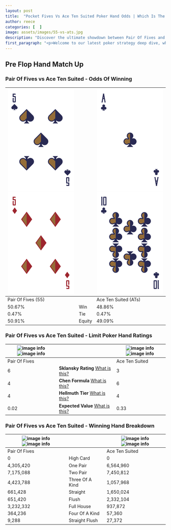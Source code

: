 ```yaml
---
layout: post
title:  "Pocket Fives Vs Ace Ten Suited Poker Hand Odds | Which Is The Better Hand In Poker? A Complete Guide"
author: reece
categories: [  ]
image: assets/images/55-vs-ats.jpg
description: "Discover the ultimate showdown between Pair Of Fives and Ace Ten Suited in poker! Uncover the odds, strategies, and scenarios where one hand triumphs over the other. Get ready to up your poker game with this thrilling analysis."
first_paragraph: "<p>Welcome to our latest poker strategy deep dive, where we're pitting two distinct hands against each other in a high-stakes showdown: Pair Of Fives vs Ace Ten Suited.</p><p>In the dynamic world of poker, every decision counts, and knowing which hand holds the upper hand is key to your success at the table.</p><p>In this article, we'll dissect these two hands, explore the scenarios where one dominates the other, and equip you with the knowledge to make strategic choices that can tip the odds in your favor.</p><p>Get ready to unravel the intriguing dynamics of these poker hands and elevate your game to new heights.</p>"
---
```




[comment]: # (sp0)

## Pre Flop Hand Match Up

<div class="table hand-ratings" markdown="1"> 



### Pair Of Fives vs Ace Ten Suited - Odds Of Winning


    
| ![image info](assets/images/hand1/5.png) ![image info](assets/images/hand1/5o.png) |  | ![image info](assets/images/hand2/a.png) ![image info](assets/images/hand2/t.png) |
| -------- | -------- | -------- |
| Pair Of Fives (55) |  | Ace Ten Suited (ATs) |
| 50.67% | Win | 48.86% |
| 0.47% | Tie | 0.47% |
| 50.91% | Equity | 49.09% |




[comment]: # (sp1)



### Pair Of Fives vs Ace Ten Suited - Limit Poker Hand Ratings


    
| ![image info](https://www.riverpairs.com/assets/images/hand1/5.png) ![image info](https://www.riverpairs.com/assets/images/hand1/5o.png) |  | ![image info](https://www.riverpairs.com/assets/images/hand2/a.png) ![image info](https://www.riverpairs.com/assets/images/hand2/t.png) |
| -------- | -------- | -------- |
| Pair Of Fives |  | Ace Ten Suited |
| 6 | **Sklansky Rating** [What is this?](/sklansky-rating-explained) | 3 |
| 4 | **Chen Formula** [What is this?](/chen-formula-explained) | 6 |
| 4 | **Hellmuth Tier** [What is this?](/Hellmuth-tier-explained) | 4 |
| 0.02 | **Expected Value** [What is this?](/expected-value-explained) | 0.33 |




[comment]: # (sp2)



### Pair Of Fives vs Ace Ten Suited - Winning Hand Breakdown


    
| ![image info](https://www.riverpairs.com/assets/images/hand1/5.png) ![image info](https://www.riverpairs.com/assets/images/hand1/5o.png) |  | ![image info](https://www.riverpairs.com/assets/images/hand2/a.png) ![image info](https://www.riverpairs.com/assets/images/hand2/t.png) |
| -------- | -------- | -------- |
| Pair Of Fives |  | Ace Ten Suited |
| 0 | High Card | 0 |
| 4,305,420 | One Pair | 6,564,960 |
| 7,175,088 | Two Pair | 7,450,812 |
| 4,423,788 | Three Of A Kind | 1,057,968 |
| 661,428 | Straight | 1,650,024 |
| 651,420 | Flush | 2,332,104 |
| 3,232,332 | Full House | 937,872 |
| 364,236 | Four Of A Kind | 57,360 |
| 9,288 | Straight Flush | 27,372 |




[comment]: # (sp3)



</div>

[comment]: # (sp4)



[comment]: # (sp5)

